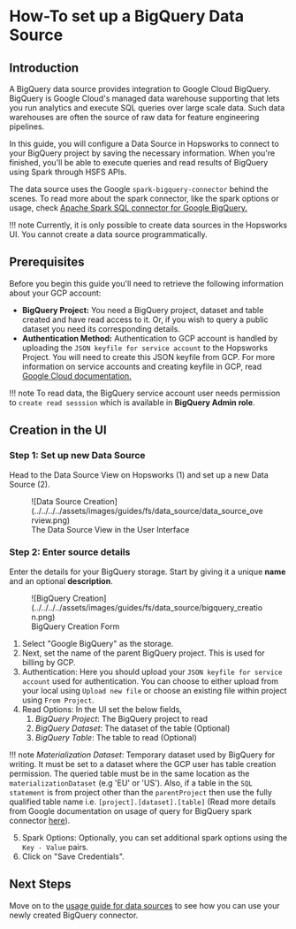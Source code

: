 # How-To set up a BigQuery Data Source

## Introduction

A BigQuery data source provides integration to Google Cloud BigQuery.
BigQuery is Google Cloud's managed data warehouse supporting that lets you run analytics and 
execute SQL queries over large scale data. Such data warehouses are often the source of raw data for feature 
engineering pipelines.

In this guide, you will configure a Data Source in Hopsworks to connect to your BigQuery project by saving the
necessary information.
When you're finished, you'll be able to execute queries and read results of BigQuery using Spark through 
HSFS APIs.

The data source uses the Google `spark-bigquery-connector` behind the scenes.
To read more about the spark connector, like the spark options or usage, check [Apache Spark SQL connector for Google BigQuery.](https://github.com/GoogleCloudDataproc/spark-bigquery-connector#usage
'github.com/GoogleCloudDataproc/spark-bigquery-connector')

!!! note
        Currently, it is only possible to create data sources in the Hopsworks UI. You cannot create a data source programmatically.

## Prerequisites

Before you begin this guide you'll need to retrieve the following information about your GCP account:

- **BigQuery Project:** You need a BigQuery project, dataset and table created and have read access to it. Or, if 
  you wish to query a public dataset you need its corresponding details.
- **Authentication Method:** Authentication to GCP account is handled by uploading the `JSON keyfile for service
  account` to the Hopsworks Project. You will need to create this JSON keyfile from GCP. For more information on
  service accounts
  and creating keyfile in GCP, read [Google Cloud documentation.](https://cloud.google.com/docs/authentication/production#create_service_account
  'creating service account keyfile')

!!! note
        To read data, the BigQuery service account user needs permission to `create read sesssion` which is available in **BigQuery Admin role**.

## Creation in the UI
### Step 1: Set up new Data Source

Head to the Data Source View on Hopsworks (1) and set up a new Data Source (2).

<figure markdown>
  ![Data Source Creation](../../../../assets/images/guides/fs/data_source/data_source_overview.png)
  <figcaption>The Data Source View in the User Interface</figcaption>
</figure>


### Step 2: Enter source details
Enter the details for your BigQuery storage. Start by giving
it a unique **name** and an optional
**description**.

<figure markdown>
  ![BigQuery Creation](../../../../assets/images/guides/fs/data_source/bigquery_creation.png)
  <figcaption>BigQuery Creation Form</figcaption>
</figure>

1. Select "Google BigQuery" as the storage.
2. Next, set the name of the parent BigQuery project. This is used for billing by GCP.
3. Authentication: Here you should upload your `JSON keyfile for service 
   account` used for authentication. You can choose to either
   upload from your local using `Upload new file` or choose an existing file within project using `From Project`.
4. Read Options:
  In the UI set the below fields, 
    1. *BigQuery Project*: The BigQuery project to read
    2. *BigQuery Dataset*: The dataset of the table (Optional)
    3. *BigQuery Table*: The table to read (Optional)


!!! note
    *Materialization Dataset*: Temporary dataset used by BigQuery for writing. It must be set to a dataset where the GCP user has table creation permission. The queried table must be in the same location as the `materializationDataset` (e.g 'EU' or 'US'). Also, if a table in the `SQL statement` is from project other than the `parentProject` then use the fully qualified table name i.e. `[project].[dataset].[table]` 
         (Read more details from Google documentation on usage of query for BigQuery spark connector [here](https://github.com/GoogleCloudDataproc/spark-bigquery-connector#reading-data-from-a-bigquery-query)).

5. Spark Options: Optionally, you can set additional spark options using the `Key - Value` pairs.
6. Click on "Save Credentials". 

## Next Steps

Move on to the [usage guide for data sources](../usage.md) to see how you can use your newly created BigQuery 
connector.